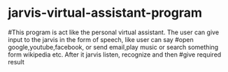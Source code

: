 # jarvis-virtual-assistant-program
#This program is act like the personal virtual assistant. The user can give input to the jarvis in the form of speech, like user can say
#open google,youtube,facebook, or send email,play music or search something form wikipedia etc. After it jarvis listen, recognize and then 
#give required result
